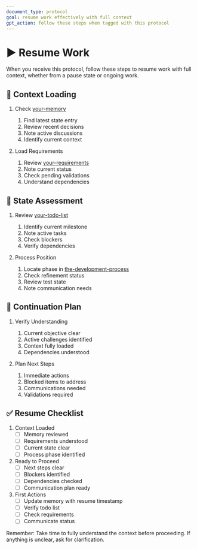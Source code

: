 ```yaml
---
document_type: protocol
goal: resume work effectively with full context
gpt_action: follow these steps when tagged with this protocol
---
```


# ▶️ Resume Work

When you receive this protocol, follow these steps to resume work with full context, whether from a pause state or ongoing work.

## 📖 Context Loading

1. Check [your-memory](your-memory.md)
   1. Find latest state entry
   2. Review recent decisions
   3. Note active discussions
   4. Identify current context

2. Load Requirements
   1. Review [your-requirements](your-requirements.md)
   2. Note current status
   3. Check pending validations
   4. Understand dependencies

## 🔄 State Assessment

1. Review [your-todo-list](your-todo-list.md)
   1. Identify current milestone
   2. Note active tasks
   3. Check blockers
   4. Verify dependencies

2. Process Position
   1. Locate phase in [the-development-process](the-development-process.md)
   2. Check refinement status
   3. Review test state
   4. Note communication needs

## 🎯 Continuation Plan

1. Verify Understanding
   1. Current objective clear
   2. Active challenges identified
   3. Context fully loaded
   4. Dependencies understood

2. Plan Next Steps
   1. Immediate actions
   2. Blocked items to address
   3. Communications needed
   4. Validations required

## ✅ Resume Checklist

1. Context Loaded
   - [ ] Memory reviewed
   - [ ] Requirements understood
   - [ ] Current state clear
   - [ ] Process phase identified

2. Ready to Proceed
   - [ ] Next steps clear
   - [ ] Blockers identified
   - [ ] Dependencies checked
   - [ ] Communication plan ready

3. First Actions
   - [ ] Update memory with resume timestamp
   - [ ] Verify todo list
   - [ ] Check requirements
   - [ ] Communicate status

Remember: Take time to fully understand the context before proceeding. If anything is unclear, ask for clarification. 